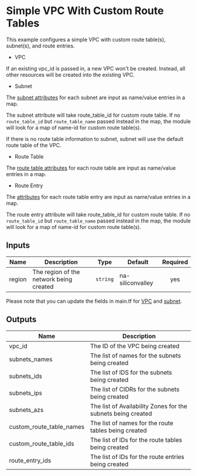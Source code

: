 # Simple VPC With Custom Route Tables

This example configures a simple VPC with custom route table(s), subnet(s), and route entries.

- VPC

If an existing vpc_id is passed in, a new VPC won't be created. Instead, all other resources will be created into the existing VPC. 

- Subnet

The [subnet attributes](https://registry.terraform.io/providers/tencentcloudstack/tencentcloud/latest/docs/resources/subnet#argument-reference) for each subnet are input as name/value entries in a map. 

The subnet attribute will take route_table_id for custom route table. If no `route_table_id` but `route_table_name` passed instead in the map, the module will look for a map of name-id for custom route table(s). 

If there is no route table information to subnet, subnet will use the default route table of the VPC.

- Route Table

The [route table attributes](https://registry.terraform.io/providers/tencentcloudstack/tencentcloud/latest/docs/resources/route_table#argument-reference) for each route table are input as name/value entries in a map. 

- Route Entry

The [attributes](https://registry.terraform.io/providers/tencentcloudstack/tencentcloud/latest/docs/resources/route_table_entry#argument-reference) for each route table entry are input as name/value entries in a map. 

The route entry attribute will take route_table_id for custom route table. If no `route_table_id` but `route_table_name` passed instead in the map, the module will look for a map of name-id for custom route table(s).


<!-- BEGINNING OF PRE-COMMIT-TERRAFORM DOCS HOOK -->
## Inputs

| Name | Description | Type | Default | Required |
|------|-------------|------|---------|:--------:|
| region | The region of the network being created | `string` | na-siliconvalley | yes |

Please note that you can update the fields in main.tf for [VPC](https://registry.terraform.io/providers/tencentcloudstack/tencentcloud/latest/docs/resources/vpc) and [subnet](https://registry.terraform.io/providers/tencentcloudstack/tencentcloud/latest/docs/resources/subnet). 

## Outputs

| Name | Description |
|------|-------------|
| vpc\_id | The ID of the VPC being created |
| subnets\_names | The list of names for the subnets being created |
| subnets\_ids | The list of IDS for the subnets being created |
| subnets\_ips | The list of CIDRs for the subnets being created |
| subnets\_azs | The list of Availability Zones for the subnets being created |
| custom\_route\_table\_names | The list of names for the route tables being created |
| custom\_route\_table\_ids | The list of IDs for the route tables being created |
| route\_entry\_ids | The list of IDs for the route entries being created |

<!-- END OF PRE-COMMIT-TERRAFORM DOCS HOOK -->
